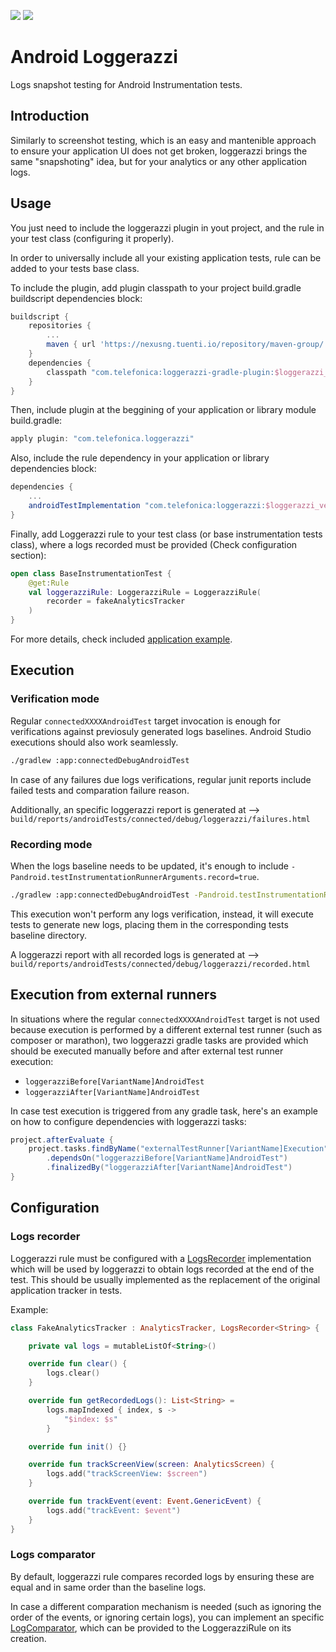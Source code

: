 <p>
    <img src="https://img.shields.io/badge/Platform-Android-brightgreen" />
    <img src="https://img.shields.io/badge/Support-%3E%3D%20Android%206.0-brightgreen" />
</p>

# Android Loggerazzi

Logs snapshot testing for Android Instrumentation tests.

## Introduction

Similarly to screenshot testing, which is an easy and mantenible approach to ensure your application UI does not get broken, loggerazzi brings the same "snapshoting" idea, but for your analytics or any other application logs.

## Usage

You just need to include the loggerazzi plugin in yout project, and the rule in your test class (configuring it properly).

In order to universally include all your existing application tests, rule can be added to your tests base class.

To include the plugin, add plugin classpath to your project build.gradle buildscript dependencies block:

```gradle
buildscript {
    repositories {
        ...
        maven { url 'https://nexusng.tuenti.io/repository/maven-group/' }
    }
    dependencies {
        classpath "com.telefonica:loggerazzi-gradle-plugin:$loggerazzi_version"
    }
}
```

Then, include plugin at the beggining of your application or library module build.gradle:

```gradle
apply plugin: "com.telefonica.loggerazzi"
```

Also, include the rule dependency in your application or library dependencies block:

```gradle
dependencies {
    ...
    androidTestImplementation "com.telefonica:loggerazzi:$loggerazzi_version"
}
```

Finally, add Loggerazzi rule to your test class (or base instrumentation tests class), where a logs recorded must be provided (Check configuration section):

```kotlin
open class BaseInstrumentationTest {
    @get:Rule
    val loggerazziRule: LoggerazziRule = LoggerazziRule(
        recorder = fakeAnalyticsTracker
    )
}
```

For more details, check included [application example](app).

## Execution

### Verification mode

Regular `connectedXXXXAndroidTest` target invocation is enough for verifications against previosuly generated logs baselines. Android Studio executions should also work seamlessly.

```bash
./gradlew :app:connectedDebugAndroidTest
```

In case of any failures due logs verifications, regular junit reports include failed tests and comparation failure reason.

Additionally, an specific loggerazzi report is generated at --> `build/reports/androidTests/connected/debug/loggerazzi/failures.html`

### Recording mode

When the logs baseline needs to be updated, it's enough to include `-Pandroid.testInstrumentationRunnerArguments.record=true`.

```bash
./gradlew :app:connectedDebugAndroidTest -Pandroid.testInstrumentationRunnerArguments.record=true
```

This execution won't perform any logs verification, instead, it will execute tests to generate new logs, placing them in the corresponding tests baseline directory.

A loggerazzi report with all recorded logs is generated at --> `build/reports/androidTests/connected/debug/loggerazzi/recorded.html`

## Execution from external runners

In situations where the regular `connectedXXXXAndroidTest` target is not used because execution is performed by a different external test runner (such as composer or marathon), two loggerazzi gradle tasks are provided which should be executed manually before and after external test runner execution:
 - `loggerazziBefore[VariantName]AndroidTest`
 - `loggerazziAfter[VariantName]AndroidTest`

In case test execution is triggered from any gradle task, here's an example on how to configure dependencies with loggerazzi tasks:

```gradle
project.afterEvaluate {
    project.tasks.findByName("externalTestRunner[VariantName]Execution")
        .dependsOn("loggerazziBefore[VariantName]AndroidTest")
        .finalizedBy("loggerazziAfter[VariantName]AndroidTest")
}
```

## Configuration

### Logs recorder

Loggerazzi rule must be configured with a [LogsRecorder](loggerazzi/src/main/java/com/telefonica/loggerazzi/LogsRecorder.kt) implementation which will be used by loggerazzi to obtain logs recorded at the end of the test. This should be usually implemented as the replacement of the original application tracker in tests.

Example:

```kotlin
class FakeAnalyticsTracker : AnalyticsTracker, LogsRecorder<String> {

    private val logs = mutableListOf<String>()

    override fun clear() {
        logs.clear()
    }

    override fun getRecordedLogs(): List<String> =
        logs.mapIndexed { index, s ->
            "$index: $s"
        }

    override fun init() {}

    override fun trackScreenView(screen: AnalyticsScreen) {
        logs.add("trackScreenView: $screen")
    }

    override fun trackEvent(event: Event.GenericEvent) {
        logs.add("trackEvent: $event")
    }
}
```

### Logs comparator

By default, loggerazzi rule compares recorded logs by ensuring these are equal and in same order than the baseline logs.

In case a different comparation mechanism is needed (such as ignoring the order of the events, or ignoring certain logs), you can implement an specific [LogComparator](loggerazzi/src/main/java/com/telefonica/loggerazzi/LogComparator.kt), which can be provided to the LoggerazziRule on its creation.
